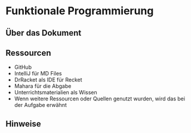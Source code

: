 # Funktionale Programmierung
## Über das Dokument 

## Ressourcen 
- GitHub
- IntelliJ für MD Files
- DrRacket als IDE für Recket
- Mahara für die Abgabe
- Unterrichtsmaterialien als Wissen
- Wenn weitere Ressourcen oder Quellen genutzt wurden, wird das bei der Aufgabe erwähnt

## Hinweise
